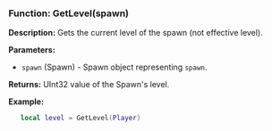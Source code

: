 ### Function: GetLevel(spawn)

**Description:**
Gets the current level of the spawn (not effective level).

**Parameters:**
- `spawn` (Spawn) - Spawn object representing `spawn`.

**Returns:** UInt32 value of the Spawn's level.

**Example:**

```lua
   local level = GetLevel(Player)
```
